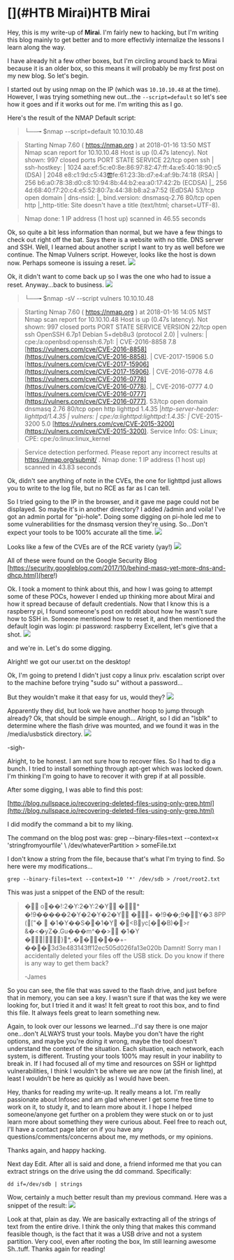 # [](#HTB Mirai)HTB Mirai

Hey, this is my write-up of **Mirai**. 
I'm fairly new to hacking, but I'm writing this blog mainly to get better and to more effectivly internalize the lessons I learn along the way. 

I have already hit a few other boxes, but I'm circling around back to Mirai because it is an older box, so this means it will probably be my first post on my new blog. 
So let's begin. 

I started out by using nmap on the IP (which was `10.10.10.48` at the time). However, I was trying something new out...the `--script=default` so let's see how it goes and if it works out for me. I'm writing this as I go.

Here's the result of the NMAP Default script: 
>└──╼ $nmap --script=default 10.10.10.48

> Starting Nmap 7.60 ( https://nmap.org ) at 2018-01-16 13:50 MST
> Nmap scan report for 10.10.10.48
> Host is up (0.47s latency).
> Not shown: 997 closed ports
> PORT   STATE SERVICE
> 22/tcp open  ssh
> | ssh-hostkey: 
> |   1024 aa:ef:5c:e0:8e:86:97:82:47:ff:4a:e5:40:18:90:c5 (DSA)
> |   2048 e8:c1:9d:c5:43:ab:fe:61:23:3b:d7:e4:af:9b:74:18 (RSA)
> |   256 b6:a0:78:38:d0:c8:10:94:8b:44:b2:ea:a0:17:42:2b (ECDSA)
> |_  256 4d:68:40:f7:20:c4:e5:52:80:7a:44:38:b8:a2:a7:52 (EdDSA)
> 53/tcp open  domain
> | dns-nsid: 
> |_  bind.version: dnsmasq-2.76
> 80/tcp open  http
> |_http-title: Site doesn't have a title (text/html; charset=UTF-8).

> Nmap done: 1 IP address (1 host up) scanned in 46.55 seconds

Ok, so quite a bit less information than normal, but we have a few things to check out right off the bat. Says there is a website with no title. DNS server and SSH. 
Well, I learned about another script I want to try as well before we continue. The Nmap Vulners script. However, looks like the host is down now. Perhaps someone is issuing a reset.
![](https://github.com/ICMPofDED/ICMPofDED.github.io/blob/master/images/img1.jpg?raw=true)



Ok, it didn't want to come back up so I was the one who had to issue a reset. 
Anyway...back to business. 
![](https://github.com/ICMPofDED/ICMPofDED.github.io/blob/master/images/biz1.jpg?raw=true)


> └──╼ $nmap -sV --script vulners 10.10.10.48

> Starting Nmap 7.60 ( https://nmap.org ) at 2018-01-16 14:05 MST
> Nmap scan report for 10.10.10.48
> Host is up (0.47s latency).
> Not shown: 997 closed ports
> PORT   STATE SERVICE VERSION
> 22/tcp open  ssh     OpenSSH 6.7p1 Debian 5+deb8u3 (protocol 2.0)
> | vulners: 
> |   cpe:/a:openbsd:openssh:6.7p1: 
> | 	CVE-2016-8858		7.8		[https://vulners.com/cve/CVE-2016-8858](https://vulners.com/cve/CVE-2016-8858).
> | 	CVE-2017-15906		5.0		[https://vulners.com/cve/CVE-2017-15906](https://vulners.com/cve/CVE-2017-15906).
> | 	CVE-2016-0778		4.6		[https://vulners.com/cve/CVE-2016-0778](https://vulners.com/cve/CVE-2016-0778).
> |_	CVE-2016-0777		4.0		[https://vulners.com/cve/CVE-2016-0777](https://vulners.com/cve/CVE-2016-0777).
> 53/tcp open  domain  dnsmasq 2.76
> 80/tcp open  http    lighttpd 1.4.35
> |_http-server-header: lighttpd/1.4.35
> | vulners: 
> |   cpe:/a:lighttpd:lighttpd:1.4.35: 
> |_	CVE-2015-3200		5.0		[https://vulners.com/cve/CVE-2015-3200](https://vulners.com/cve/CVE-2015-3200).
> Service Info: OS: Linux; CPE: cpe:/o:linux:linux_kernel

> Service detection performed. Please report any incorrect results at https://nmap.org/submit/ .
> Nmap done: 1 IP address (1 host up) scanned in 43.83 seconds

Ok, didn't see anything of note in the CVEs, the one for lighttpd just allows you to write to the log file, but no RCE as far as I can tell. 

So I tried going to the IP in the browser, and it gave me page could not be displayed. So maybe it's in another directory? I added /admin and voila! I've got an admin portal for "pi-hole". 
Doing some digging on pi-hole led me to some vulnerabilities for the dnsmasq version they're using. So...Don't expect your tools to be 100% accurate all the time. 
![](https://github.com/ICMPofDED/ICMPofDED.github.io/blob/master/images/tmyk.jpg?raw=true)


Looks like a few of the CVEs are of the RCE variety (yay!)
![](https://github.com/ICMPofDED/ICMPofDED.github.io/blob/master/images/img2.jpg?raw=true)


All of these were found on the Google Security Blog [https://security.googleblog.com/2017/10/behind-masq-yet-more-dns-and-dhcp.html](here!)

Ok. I took a moment to think about this, and how I was going to attempt some of these POCs, however I ended up thinking more about Mirai and how it spread because of default credentials. Now that I know this is a raspberry pi, I found someone's post on reddit about how he wasn't sure how to SSH in. Someone mentioned how to reset it, and then mentioned the default login was login: pi password: raspberry 
Excellent, let's give that a shot. 
![](https://github.com/ICMPofDED/ICMPofDED.github.io/blob/master/images/img3.jpg?raw=true)


and we're in. Let's do some digging.

Alright! we got our user.txt on the desktop!

Ok, I'm going to pretend I didn't just copy a linux priv. escalation script over to the machine before trying "sudo su" without a password...

But they wouldn't make it that easy for us, would they? 
![](https://github.com/ICMPofDED/ICMPofDED.github.io/blob/master/images/img4.jpg?raw=true)


Apparently they did, but look we have another hoop to jump through already?
Ok, that should be simple enough...
Alright, so I did an "lsblk" to determine where the flash drive was mounted, and we found it was in the /media/usbstick directory.
![](https://github.com/ICMPofDED/ICMPofDED.github.io/blob/master/images/img5.jpg?raw=true)

-sigh- 

Alright, to be honest. I am not sure how to recover files. So I had to dig a bunch. I tried to install something through apt-get which was locked down. I'm thinking I'm going to have to recover it with grep if at all possible. 

After some digging, I was able to find this post: 

[http://blog.nullspace.io/recovering-deleted-files-using-only-grep.html](http://blog.nullspace.io/recovering-deleted-files-using-only-grep.html)

I did modify the command a bit to my liking. 

The command on the blog post was: 
grep --binary-files=text --context=x 'stringfromyourfile' \ /dev/whateverPartition > someFile.txt

I don't know a string from the file, because that's what I'm trying to find. So here were my modifications...

`grep --binary-files=text --context=10 '*' /dev/sdb > /root/root2.txt`

This was just a snippet of the END of the result: 

>�
>   o��!:2�Y:2�Y:2�Y
>�* �!9�����2�Y�2�Y�2�Y
>�+ �!9��;9�Y�3
>                   8PP
>(["�	  �1�Y��S��1�Y
>                         �<Byc[��B)�>r &�<�yZ�.Gu���m^��>
>                                                               �1�Y
>�|}*,.�����+-���3d3e483143ff12ec505d026fa13e020b
>Damnit! Sorry man I accidentally deleted your files off the USB stick.
>Do you know if there is any way to get them back?
>
>-James

So you can see, the file that was saved to the flash drive, and just before that in memory, you can see a key. I wasn't sure if that was the key we were looking for, but I tried it and it was!
It felt great to root this box, and to find this file. It always feels great to learn something new.

Again, to look over our lessons we learned...I'd say there is one major one...don't ALWAYS trust your tools. Maybe you don't have the right options, and maybe you're doing it wrong, maybe the tool doesn't understand the context of the situation. Each situation, each network, each system, is different. Trusting your tools 100% may result in your inability to break in. If I had focused all of my time and resources on SSH or lighttpd vulnerabilities, I think I wouldn't be where we are now (at the finish line), at least I wouldn't be here as quickly as I would have been. 

Hey, thanks for reading my write-up. It really means a lot. I'm really passionate about Infosec and am glad whenever I get some free time to work on it, to study it, and to learn more about it. I hope I helped someone/anyone get further on a problem they were stuck on or to just learn more about something they were curious about. Feel free to reach out, I'll have a contact page later on if you have any questions/comments/concerns about me, my methods, or my opinions. 

 Thanks again, and happy hacking.


Next day Edit. After all is said and done, a friend informed me that you can extract strings on the drive using the dd command. Specifically:

`dd if=/dev/sdb | strings`

Wow, certainly a much better result than my previous command. 
Here was a snippet of the result:
![](https://github.com/ICMPofDED/ICMPofDED.github.io/blob/master/images/img6.jpg?raw=true)


Look at that, plain as day. We are basically extracting all of the strings of text from the entire drive. I think the only thing that makes this command feasible though, is the fact that it was a USB drive and not a system partition. Very cool, even after rooting the box, Im still learning awesome Sh..tuff. Thanks again for reading!
